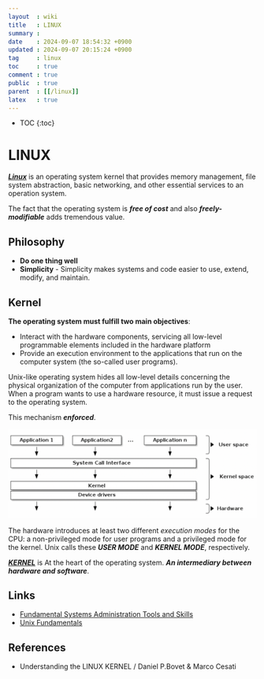 ```yaml
---
layout  : wiki
title   : LINUX
summary : 
date    : 2024-09-07 18:54:32 +0900
updated : 2024-09-07 20:15:24 +0900
tag     : linux
toc     : true
comment : true
public  : true
parent  : [[/linux]]
latex   : true
---
```

* TOC
{:toc}
 
# LINUX

___[Linux](https://en.wikipedia.org/wiki/Linux)___ is an operating system kernel that provides memory management, file system abstraction, basic networking, and other essential services to an operation system.

The fact that the operating system is ___free of cost___ and also ___freely-modifiable___ adds tremendous value.

## Philosophy

- __Do one thing well__
- __Simplicity__ - Simplicity makes systems and code easier to use, extend, modify, and maintain.

## Kernel

__The operating system must fulfill two main objectives__:
- Interact with the hardware components, servicing all low-level programmable elements included in the hardware platform
- Provide an execution environment to the applications that run on the computer system (the so-called user programs).

Unix-like operating system hides all low-level details concerning the physical organization of the computer from applications run by the user.
When a program wants to use a hardware resource, it must issue a request to the operating system.

This mechanism ___enforced___.

![](/resource/wiki/linux-os/os-architecture.png)

The hardware introduces at least two different _execution modes_ for the CPU: a non-privileged mode for user programs and a privileged mode for the kernel.
Unix calls these ___USER MODE___ and ___KERNEL MODE___, respectively.

___[KERNEL](https://baekjungho.github.io/wiki/operatingsystem/os-kernel/)___ is At the heart of the operating system. ___An intermediary between hardware and software___.

## Links

- [Fundamental Systems Administration Tools and Skills](https://web.archive.org/web/20161005175531/http://cyborginstitute.org/projects/administration/fundamentals/)
- [Unix Fundamentals](https://web.archive.org/web/20161005114243/http://cyborginstitute.org/projects/administration/unix-fundamentals)

## References

- Understanding the LINUX KERNEL / Daniel P.Bovet & Marco Cesati
